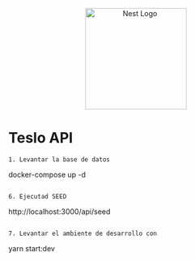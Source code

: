 <p align="center">
  <a href="http://nestjs.com/" target="blank"><img src="https://nestjs.com/img/logo-small.svg" width="200" alt="Nest Logo" /></a>
</p>

# Teslo API
  ```
1. Levantar la base de datos
```
docker-compose up -d
```

6. Ejecutad SEED
```
  http://localhost:3000/api/seed
  ```

7. Levantar el ambiente de desarrollo con 
  ```
  yarn start:dev
